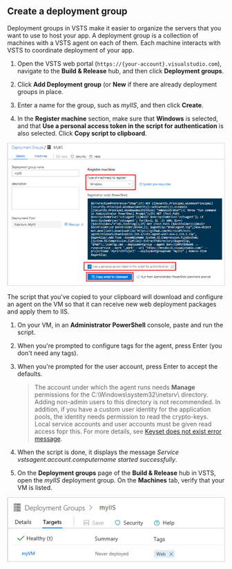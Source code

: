 ## Create a deployment group

Deployment groups in VSTS make it easier to organize the servers that you want to use to host your app. A deployment group is a collection of machines with a VSTS agent on each of them. Each machine interacts with VSTS to coordinate deployment of your app.

1. Open the VSTS web portal (`https://{your-account}.visualstudio.com`), navigate to the **Build & Release** hub, and then click **Deployment groups**.

1. Click **Add Deployment group** (or **New** if there are already deployment groups in place.

1. Enter a name for the group, such as *myIIS*, and then click **Create**.

1. In the **Register machine** section, make sure that **Windows** is selected, and that **Use a personal access token in the script for authentication** is also selected. Click **Copy script to clipboard**.

 ![Screenshot showing update to code](./_img/windows-deployment-group-setup.png)

 The script that you've copied to your clipboard will download and configure an agent on the VM so that it can receive new web deployment packages and apply them to IIS.

1. On your VM, in an **Administrator PowerShell** console, paste and run the script.

1. When you're prompted to configure tags for the agent, press Enter (you don't need any tags).

1. When you're prompted for the user account, press Enter to accept the defaults.

   > The account under which the agent runs needs **Manage** permissions for the C:\Windows\system32\inetsrv\ directory.
   Adding non-admin users to this directory is not recommended. In addition, if you have a custom user identity for the application pools,
   the identity needs permission to read the crypto-keys. Local service accounts and user accounts must be given read access fopr this.
   For more details, see [Keyset does not exist error message](https://support.microsoft.com/en-in/help/977754/-keyset-does-not-exist-error-message-when-you-try-to-change-the-identi).

1. When the script is done, it displays the message *Service vstsagent.account.computername started successfully*.

1. On the **Deployment groups** page of the **Build & Release** hub in VSTS, open the *myIIS* deployment group. On the **Machines** tab, verify that your VM is listed.

 ![Screenshot showing update to code](./_img/windows-deployment-group.png)

